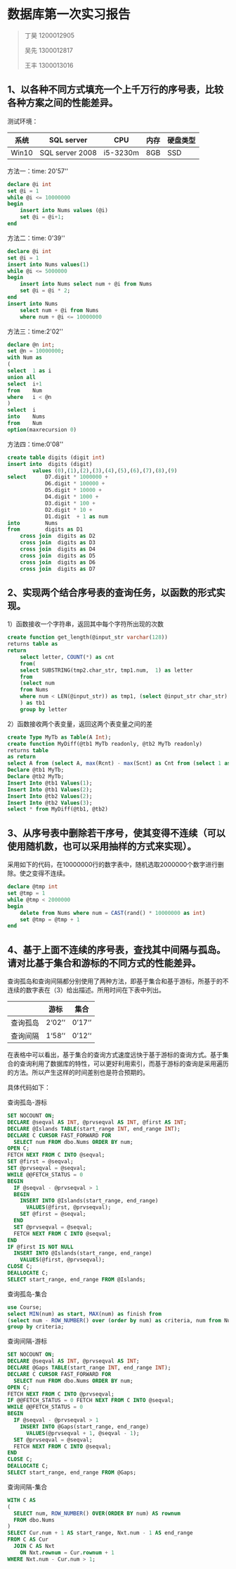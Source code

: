 # 数据库第一次实习报告

> 丁昊 1200012905 
>
> 吴先 1300012817
>
> 王丰 1300013016

## 1、以各种不同方式填充一个上千万行的序号表，比较各种方案之间的性能差异。

测试环境：

| 系统    | SQL server      | CPU      | 内存   | 硬盘类型 |
| ----- | --------------- | -------- | ---- | ---- |
| Win10 | SQL server 2008 | i5-3230m | 8GB  | SSD  |

方法一：time: 20'57''

```sql
declare @i int 
set @i = 1
while @i <= 10000000
begin
	insert into Nums values (@i)
	set @i = @i+1;
end
```

方法二：time: 0'39''

```sql
declare @i int 
set @i = 1
insert into Nums values(1)
while @i <= 5000000
begin
	insert into Nums select num + @i from Nums
	set @i = @i * 2;
end
insert into Nums 
 	select num + @i from Nums
 	where num + @i <= 10000000
```

方法三：time:2'02''

```sql
declare @n int;
set @n = 10000000;
with Num as
(
select 	1 as i
union all 
select 	i+1 
from 	Num
where 	i < @n
)
select 	i
into	Nums
from 	Num
option(maxrecursion 0)

```

方法四：time:0'08''

```sql
create table digits (digit int)
insert into  digits (digit)
		values (0),(1),(2),(3),(4),(5),(6),(7),(8),(9)
select 		D7.digit * 1000000 +
			D6.digit * 100000 +
			D5.digit * 10000 +
			D4.digit * 1000 +
			D3.digit * 100 +
			D2.digit * 10 +
			D1.digit  + 1 as num
into		Nums
from 		digits as D1
	cross join 	digits as D2
    cross join 	digits as D3
    cross join 	digits as D4
    cross join 	digits as D5
    cross join 	digits as D6
    cross join 	digits as D7
```

## 2、实现两个结合序号表的查询任务，以函数的形式实现。

1）函数接收一个字符串，返回其中每个字符所出现的次数

```sql
create function get_length(@input_str varchar(128))
returns table as
return
	select letter, COUNT(*) as cnt
	from(
	select SUBSTRING(tmp2.char_str, tmp1.num,  1) as letter
	from 
	(select num 
	from Nums 
	where num < LEN(@input_str)) as tmp1, (select @input_str char_str) as tmp2
	) as tb1
	group by letter
```

2）函数接收两个表变量，返回这两个表变量之间的差

```sql
create Type MyTb as Table(A Int);
create function MyDiff(@tb1 MyTb readonly, @tb2 MyTb readonly)
returns table
as return
select A from (select A, max(Rcnt) - max(Scnt) as Cnt from (select 1 as flag, A, count(*) Rcnt, 0 Scnt from @tb1 group by A union all select 0, A, 0, count(*) from @tb2 group by A) RS_1 group by A) RS_2 join Nums on num <= Cnt;
Declare @tb1 MyTb;
Declare @tb2 MyTb;
Insert Into @tb1 Values(1);
Insert Into @tb1 Values(2);
Insert Into @tb2 Values(2);
Insert Into @tb2 Values(3);
select * from MyDiff(@tb1, @tb2)
```

## 3、从序号表中删除若干序号，使其变得不连续（可以使用随机数，也可以采用抽样的方式来实现）。

采用如下的代码，在10000000行的数字表中，随机选取2000000个数字进行删除。使之变得不连续。

```sql
declare @tmp int
set @tmp = 1
while @tmp < 2000000
begin 
	delete from Nums where num = CAST(rand() * 10000000 as int)
	set @tmp = @tmp + 1
end
```

## 4、基于上面不连续的序号表，查找其中间隔与孤岛。请对比基于集合和游标的不同方式的性能差异。

查询孤岛和查询间隔都分别使用了两种方法，即基于集合和基于游标，所基于的不连续的数字表在（3）给出描述。所用时间在下表中列出。

|      | 游标     | 集合     |
| ---- | ------ | ------ |
| 查询孤岛 | 2‘02’‘ | 0’17‘’ |
| 查询间隔 | 1‘58’‘ | 0’12’‘ |

在表格中可以看出，基于集合的查询方式速度远快于基于游标的查询方式。基于集合的查询利用了数据库的特性，可以更好利用索引，而基于游标的查询是采用遍历的方法。所以产生这样的时间差别也是符合预期的。

具体代码如下：

查询孤岛-游标

```sql
SET NOCOUNT ON;
DECLARE @seqval AS INT, @prvseqval AS INT, @first AS INT;
DECLARE @Islands TABLE(start_range INT, end_range INT);
DECLARE C CURSOR FAST_FORWARD FOR
  SELECT num FROM dbo.Nums ORDER BY num;
OPEN C;
FETCH NEXT FROM C INTO @seqval;
SET @first = @seqval;
SET @prvseqval = @seqval;
WHILE @@FETCH_STATUS = 0
BEGIN
  IF @seqval - @prvseqval > 1
  BEGIN
    INSERT INTO @Islands(start_range, end_range)
      VALUES(@first, @prvseqval);
    SET @first = @seqval;
  END
  SET @prvseqval = @seqval;
  FETCH NEXT FROM C INTO @seqval;
END
IF @first IS NOT NULL
  INSERT INTO @Islands(start_range, end_range)
    VALUES(@first, @prvseqval);
CLOSE C;
DEALLOCATE C;
SELECT start_range, end_range FROM @Islands;
```

查询孤岛-集合

```sql
use Course;
select MIN(num) as start, MAX(num) as finish from
(select num - ROW_NUMBER() over (order by num) as criteria, num from Nums) as Tab
group by criteria;
```

查询间隔-游标

```sql
SET NOCOUNT ON;
DECLARE @seqval AS INT, @prvseqval AS INT;
DECLARE @Gaps TABLE(start_range INT, end_range INT);
DECLARE C CURSOR FAST_FORWARD FOR
  SELECT num FROM dbo.Nums ORDER BY num;
OPEN C;
FETCH NEXT FROM C INTO @prvseqval;
IF @@FETCH_STATUS = 0 FETCH NEXT FROM C INTO @seqval;
WHILE @@FETCH_STATUS = 0
BEGIN
  IF @seqval - @prvseqval > 1
    INSERT INTO @Gaps(start_range, end_range)
      VALUES(@prvseqval + 1, @seqval - 1);
  SET @prvseqval = @seqval;
  FETCH NEXT FROM C INTO @seqval;
END
CLOSE C;
DEALLOCATE C;
SELECT start_range, end_range FROM @Gaps;
```

查询间隔-集合

```sql
WITH C AS
(
  SELECT num, ROW_NUMBER() OVER(ORDER BY num) AS rownum
  FROM dbo.Nums
)
SELECT Cur.num + 1 AS start_range, Nxt.num - 1 AS end_range
FROM C AS Cur
  JOIN C AS Nxt
    ON Nxt.rownum = Cur.rownum + 1
WHERE Nxt.num - Cur.num > 1;
```

